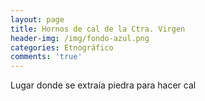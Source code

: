 ```yaml
---
layout: page
title: Hornos de cal de la Ctra. Virgen
header-img: /img/fondo-azul.png
categories: Etnográfico
comments: 'true'
---
```



Lugar donde se extraía piedra para hacer cal

<div class="photos">
</div>
